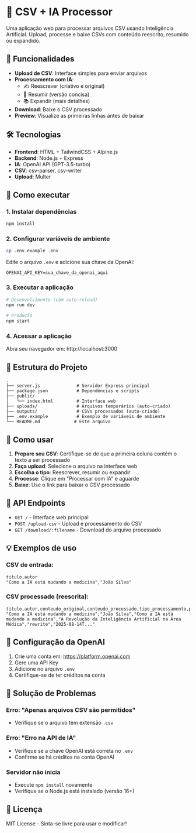 # 🤖 CSV + IA Processor

Uma aplicação web para processar arquivos CSV usando Inteligência Artificial. Upload, processe e baixe CSVs com conteúdo reescrito, resumido ou expandido.

## 🎯 Funcionalidades

- **Upload de CSV**: Interface simples para enviar arquivos
- **Processamento com IA**: 
  - ✍️ Reescrever (criativo e original)
  - 📝 Resumir (versão concisa)  
  - 📚 Expandir (mais detalhes)
- **Download**: Baixe o CSV processado
- **Preview**: Visualize as primeiras linhas antes de baixar

## 🛠️ Tecnologias

- **Frontend**: HTML + TailwindCSS + Alpine.js
- **Backend**: Node.js + Express
- **IA**: OpenAI API (GPT-3.5-turbo)
- **CSV**: csv-parser, csv-writer
- **Upload**: Multer

## 🚀 Como executar

### 1. Instalar dependências
```bash
npm install
```

### 2. Configurar variáveis de ambiente
```bash
cp .env.example .env
```

Edite o arquivo `.env` e adicione sua chave da OpenAI:
```
OPENAI_API_KEY=sua_chave_da_openai_aqui
```

### 3. Executar a aplicação
```bash
# Desenvolvimento (com auto-reload)
npm run dev

# Produção
npm start
```

### 4. Acessar a aplicação
Abra seu navegador em: http://localhost:3000

## 📁 Estrutura do Projeto

```
.
├── server.js              # Servidor Express principal
├── package.json           # Dependências e scripts
├── public/
│   └── index.html         # Interface web
├── uploads/               # Arquivos temporários (auto-criado)
├── outputs/               # CSVs processados (auto-criado)
├── .env.example           # Exemplo de variáveis de ambiente
└── README.md             # Este arquivo
```

## 📝 Como usar

1. **Prepare seu CSV**: Certifique-se de que a primeira coluna contém o texto a ser processado
2. **Faça upload**: Selecione o arquivo na interface web
3. **Escolha o tipo**: Reescrever, resumir ou expandir
4. **Processe**: Clique em "Processar com IA" e aguarde
5. **Baixe**: Use o link para baixar o CSV processado

## 🔧 API Endpoints

- `GET /` - Interface web principal
- `POST /upload-csv` - Upload e processamento do CSV
- `GET /download/:filename` - Download do arquivo processado

## 💡 Exemplos de uso

### CSV de entrada:
```csv
titulo,autor
"Como a IA está mudando a medicina","João Silva"
```

### CSV processado (reescrita):
```csv
titulo,autor,conteudo_original,conteudo_processado,tipo_processamento,processado_em
"Como a IA está mudando a medicina","João Silva","Como a IA está mudando a medicina","A Revolução da Inteligência Artificial na Área Médica","rewrite","2025-08-14T..."
```

## 🔐 Configuração da OpenAI

1. Crie uma conta em: https://platform.openai.com
2. Gere uma API Key
3. Adicione no arquivo `.env`
4. Certifique-se de ter créditos na conta

## 🐛 Solução de Problemas

### Erro: "Apenas arquivos CSV são permitidos"
- Verifique se o arquivo tem extensão `.csv`

### Erro: "Erro na API de IA"
- Verifique se a chave OpenAI está correta no `.env`
- Confirme se há créditos na conta OpenAI

### Servidor não inicia
- Execute `npm install` novamente
- Verifique se o Node.js está instalado (versão 16+)

## 📄 Licença

MIT License - Sinta-se livre para usar e modificar!
